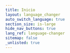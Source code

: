```yaml
---
title: Inicio
layout: language_changer
auto_switch_language: true
section_size: is-large
hide_nav_buttons: true
lang_ref: language-changer
sitemap: false
_unlisted: true
---
```

